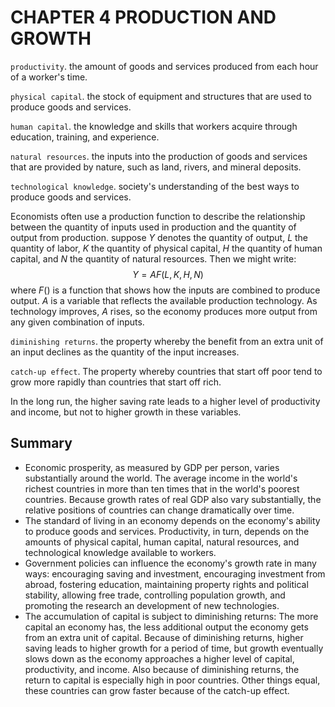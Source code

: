 # CHAPTER 4 PRODUCTION AND GROWTH



`productivity`. the amount of goods and services produced from each hour of a worker's time.

`physical capital`. the stock of equipment and structures that are used to produce goods and services.

`human capital`. the knowledge and skills that workers acquire through education, training, and experience.

`natural resources`. the inputs into the production of goods and services that are provided by nature, such as land, rivers, and mineral deposits.

`technological knowledge`. society's understanding of the best ways to produce goods and services.

Economists often use a production function to describe the relationship between the quantity of inputs used in production and the quantity of output from production. suppose $Y$ denotes the quantity of output, $L$ the quantity of labor, $K$ the quantity of physical capital, $H$ the quantity of human capital, and $N$ the quantity of natural resources. Then we might write:
$$
Y = AF(L, K, H, N)
$$
where $F()$ is a function that shows how the inputs are combined to produce output. $A$ is a variable that reflects the available production technology. As technology improves, $A$ rises, so the economy produces more output from any given combination of inputs.

`diminishing returns`. the property whereby the benefit from an extra unit of an input declines as the quantity of the input increases.

`catch-up effect`. The property whereby countries that start off poor tend to grow more rapidly than countries that start off rich.

In the long run, the higher saving rate leads to a higher level of productivity and income, but not to higher growth in these variables.



## Summary

- Economic prosperity, as measured by GDP per person, varies substantially around the world. The average income in the world's richest countries in more than ten times that in the world's poorest countries. Because growth rates of real GDP also vary substantially, the relative positions of countries can change dramatically over time.
- The standard of living in an economy depends on the economy's ability to produce goods and services. Productivity, in turn, depends on the amounts of physical capital, human capital, natural resources, and technological knowledge available to workers.
- Government policies can influence the economy's growth rate in many ways: encouraging saving and investment, encouraging investment from abroad, fostering education, maintaining property rights and political stability, allowing free trade, controlling population growth, and promoting the research an development of new technologies.
- The accumulation of capital is subject to diminishing returns: The more capital an economy has, the less additional output the economy gets from an extra unit of capital. Because of diminishing returns, higher saving leads to higher growth for a period of time, but growth eventually slows down as the economy approaches a higher level of capital, productivity, and income. Also because of diminishing returns, the return to capital is especially high in poor countries. Other things equal, these countries can grow faster because of the catch-up effect.
